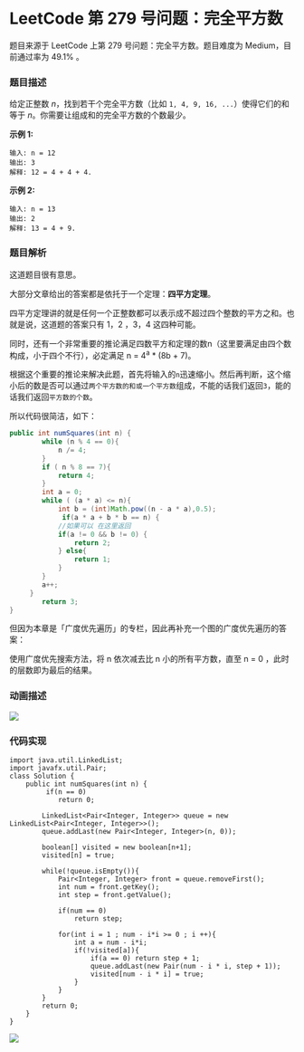 # LeetCode 第 279 号问题：完全平方数


>


题目来源于 LeetCode 上第 279 号问题：完全平方数。题目难度为 Medium，目前通过率为 49.1% 。

### 题目描述

给定正整数 *n*，找到若干个完全平方数（比如 `1, 4, 9, 16, ...`）使得它们的和等于 *n*。你需要让组成和的完全平方数的个数最少。

**示例 1:**

```
输入: n = 12
输出: 3 
解释: 12 = 4 + 4 + 4.
```

**示例 2:**

```
输入: n = 13
输出: 2
解释: 13 = 4 + 9.
```

### 题目解析

这道题目很有意思。

大部分文章给出的答案都是依托于一个定理：**四平方定理**。

四平方定理讲的就是任何一个正整数都可以表示成不超过四个整数的平方之和。也就是说，这道题的答案只有 1，2 ，3，4 这四种可能。

同时，还有一个非常重要的推论满足四数平方和定理的数n（这里要满足由四个数构成，小于四个不行），必定满足 n = 4<sup>a</sup> * (8b + 7)。

根据这个重要的推论来解决此题，首先将输入的`n`迅速缩小。然后再判断，这个缩小后的数是否可以通过`两个平方数的和或一个平方数`组成，不能的话我们返回`3`，能的话我们返回`平方数的个数`。

所以代码很简洁，如下：

```java
public int numSquares(int n) {
        while (n % 4 == 0){
            n /= 4;
        }
        if ( n % 8 == 7){
            return 4;
        }
        int a = 0;
        while ( (a * a) <= n){
            int b = (int)Math.pow((n - a * a),0.5);
             if(a * a + b * b == n) {
            //如果可以 在这里返回
            if(a != 0 && b != 0) {
                return 2;
            } else{
                return 1;
            }
        }
        a++;
     }
        return 3;
}
```



但因为本章是「广度优先遍历」的专栏，因此再补充一个图的广度优先遍历的答案：

使用广度优先搜索方法，将 n 依次减去比 n 小的所有平方数，直至 n = 0 ，此时的层数即为最后的结果。

### 动画描述

![](https://bucket-1257126549.cos.ap-guangzhou.myqcloud.com/20190502113958.gif)

### 代码实现

```
import java.util.LinkedList;
import javafx.util.Pair;
class Solution {
    public int numSquares(int n) {
         if(n == 0)
            return 0;
            
        LinkedList<Pair<Integer, Integer>> queue = new LinkedList<Pair<Integer, Integer>>();
        queue.addLast(new Pair<Integer, Integer>(n, 0));

        boolean[] visited = new boolean[n+1];
        visited[n] = true;

        while(!queue.isEmpty()){
            Pair<Integer, Integer> front = queue.removeFirst();
            int num = front.getKey();
            int step = front.getValue();

            if(num == 0)
                return step;

            for(int i = 1 ; num - i*i >= 0 ; i ++){
                int a = num - i*i;
                if(!visited[a]){
                    if(a == 0) return step + 1;
                    queue.addLast(new Pair(num - i * i, step + 1));
                    visited[num - i * i] = true;
                }
            }
        }
        return 0;
    }
}
```





![](https://bucket-1257126549.cos.ap-guangzhou.myqcloud.com/blog/fz0rq.png)